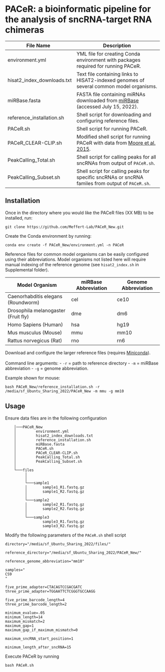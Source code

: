 # PACeR: a bioinformatic pipeline for the analysis of sncRNA-target RNA chimeras

| File Name &nbsp;                    | Description |
| -------------- | ---------- |
| environment.yml   | YML file for creating Conda environment with packages required for running PACeR.        |
| hisat2_index_downloads.txt | Text file containing links to HISAT2-indexed genomes of several common model organisms. |
| miRBase.fasta      | FASTA file containing miRNAs downloaded from [miRBase](https://www.mirbase.org/) (accessed July 15, 2022).        |
| reference_installation.sh      | Shell script for downloading and configuring reference files.        |
| PACeR.sh      | Shell script for running PACeR.        |
| PACeR_CLEAR-CLIP.sh      | Modified shell script for running PACeR with data from [Moore et al. 2015](https://www.nature.com/articles/ncomms9864).        |
| PeakCalling_Total.sh      | Shell script for calling peaks for all sncRNAs from output of `PACeR.sh`.        |
| PeakCalling_Subset.sh      | Shell script for calling peaks for specific sncRNAs or sncRNA familes from output of `PACeR.sh`.        |

## Installation

Once in the directory where you would like the PACeR files (XX MB) to be installed, run:

    git clone https://github.com/Meffert-Lab/PACeR_New.git

Create the Conda environment by running:

    conda env create -f PACeR_New/environment.yml -n PACeR

Reference files for common model organisms can be easily configured using their abbreviations. Model organisms not listed here will require manual indexing of the reference genome (see `hisat2_index.sh` in Supplemental folder).

| Model Organism | miRBase Abbreviation | Genome Abbreviation |
| ---------- | ---------- | ---------- |
| Caenorhabditis elegans (Roundworm) | cel | ce10 |
| Drosophila melanogaster (Fruit fly) | dme | dm6 |
| Homo Sapiens (Human) | hsa | hg19 |
| Mus musculus (Mouse) | mmu | mm10 |
| Rattus norvegicus (Rat) | rno | rn6 |

Download and configure the larger reference files (requires [Miniconda](https://docs.conda.io/en/latest/miniconda.html)). <br><br>
Command line arguments:
    - `-r` = path to reference directory
    - `-m` = miRBase abbreviation
    - `-g` = genome abbreviation.

Example shown for mouse:

    bash PACeR_New/reference_installation.sh -r /media/sf_Ubuntu_Sharing_2022/PACeR_New -m mmu -g mm10

## Usage

Ensure data files are in the following configuration

        │───PACeR_New
        │         environment.yml
        │         hisat2_index_downloads.txt
        │         reference_installation.sh
        │         miRBase.fasta
        │         PACeR.sh
        │         PACeR_CLEAR-CLIP.sh
        │         PeakCalling_Total.sh
        │         PeakCalling_Subset.sh
        │  
        └───files 
             │       
             │
             └───sample1
             │       sample1_R1.fastq.gz
             │       sample1_R2.fastq.gz
             │
             └───sample2
             │       sample2_R1.fastq.gz
             │       sample2_R2.fastq.gz
             │
             └───sample3
                     sample3_R1.fastq.gz
                     sample3_R2.fastq.gz

Modify the following parameters of the `PACeR.sh` shell script

    directory="/media/sf_Ubuntu_Sharing_2022/files/"

    reference_directory="/media/sf_Ubuntu_Sharing_2022/PACeR_New/"

    reference_genome_abbreviation="mm10"

    samples="
    CS9
    "

    five_prime_adapter=CTACAGTCCGACGATC
    three_prime_adapter=TGGAATTCTCGGGTGCCAAGG

    five_prime_barcode_length=4
    three_prime_barcode_length=2

    minimum_evalue=.05
    minimum_length=14
    maximum_mismatch=2
    maximum_gap=1
    maximum_gap_if_maximum_mismatch=0

    maximum_sncRNA_start_position=1

    minimum_length_after_sncRNA=15


Execute PACeR by running

    bash PACeR.sh
